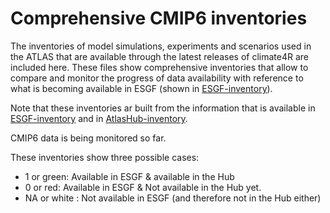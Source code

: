 # Comprehensive CMIP6 inventories

The inventories of model simulations, experiments and scenarios used in the ATLAS that are available through the latest releases of climate4R are included here. These files show comprehensive inventories that allow to compare and monitor the progress of data availability with reference to what is becoming available in ESGF (shown in [ESGF-inventory](https://github.com/SantanderMetGroup/ATLAS/tree/devel/ESGF-inventory)).

Note that these inventories ar built from the information that is available in [ESGF-inventory](https://github.com/SantanderMetGroup/ATLAS/tree/devel/ESGF-inventory) and in [AtlasHub-inventory](https://github.com/SantanderMetGroup/ATLAS/tree/devel/AtlasHub-inventory).

CMIP6 data is being monitored so far. 

These inventories show three possible cases:
* 1 or green: Available in ESGF & available in the Hub 
* 0 or red: Available in ESGF & Not available in the Hub yet.
* NA or white : Not available in ESGF (and therefore not in the Hub either)

